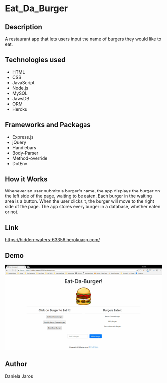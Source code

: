 # Eat_Da_Burger

## Description
 A restaurant app that lets users input the name of burgers they would like to eat.

## Technologies used

* HTML
* CSS
* JavaScript
* Node.js
* MySQL
* JawsDB
* ORM
* Heroku

## Frameworks and Packages

* Express.js
* jQuery
* Handlebars
* Body-Parser
* Method-override
* DotEnv

## How it Works
Whenever an user submits a burger's name, the app displays the burger on the left side of the page, waiting to be eaten.
Each burger in the waiting area is a button. When the user clicks it, the burger will move to the right side of the page.
The app stores every burger in a database, whether eaten or not.

## Link
https://hidden-waters-63356.herokuapp.com/

## Demo 
![burger video](/public/assets/img/demo.gif)

## Author
Daniela Jaros